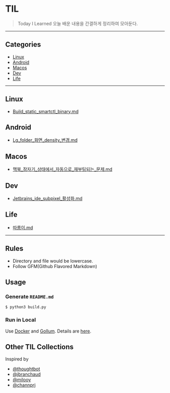 
# TIL
> Today I Learned
오늘 배운 내용을 간결하게 정리하여 모아둔다.
---
## Categories
* [Linux](#linux)
* [Android](#android)
* [Macos](#macos)
* [Dev](#dev)
* [Life](#life)

---

## Linux
* [Build_static_smartctl_binary.md](linux/build_static_smartctl_binary.md)

## Android
* [Lg_folder_화면_density_변경.md](android/LG_Folder_화면_Density_변경.md)

## Macos
* [맥북_잠자기_상태에서_자동으로_재부팅되는_문제.md](macos/맥북_잠자기_상태에서_자동으로_재부팅되는_문제.md)

## Dev
* [Jetbrains_ide_subpixel_활성화.md](dev/JetBrains_IDE_Subpixel_활성화.md)

## Life
* [따릉이.md](life/따릉이.md)

---
## Rules
* Directory and file would be lowercase.
* Follow GFM(Github Flavored Markdown)
## Usage
### Generate `README.md`
```
$ python3 build.py
```
### Run in Local
Use [Docker](https://www.docker.com) and [Gollum](https://github.com/gollum/gollum). Details are [here](https://github.com/AWEEKJ/TIL/blob/master/docker/gollum-via-docker.md).
## Other TIL Collections
Inspired by
* [@thoughtbot](https://github.com/thoughtbot/til)
* [@jbranchaud](https://github.com/jbranchaud/til)
* [@milooy](https://github.com/milooy/TIL)
* [@channprj](https://github.com/channprj/TIL)
